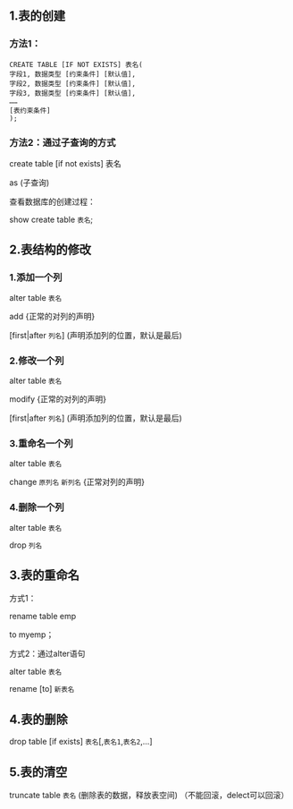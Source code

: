 ## 1.表的创建

### 方法1：

```
CREATE TABLE [IF NOT EXISTS] 表名(
字段1, 数据类型 [约束条件] [默认值],
字段2, 数据类型 [约束条件] [默认值],
字段3, 数据类型 [约束条件] [默认值],
……
[表约束条件]
);
```

### 方法2：通过子查询的方式

create table [if not exists] 表名 

as (子查询)

查看数据库的创建过程：

show create table `表名`;

## 2.表结构的修改

### 1.添加一个列

alter table `表名`

add {正常的对列的声明}

[first|after `列名`] (声明添加列的位置，默认是最后)

### 2.修改一个列

alter table `表名`

modify {正常的对列的声明}

[first|after `列名`] (声明添加列的位置，默认是最后)

### 3.重命名一个列

alter table `表名`

change  `原列名` `新列名`  {正常对列的声明}

### 4.删除一个列

alter table `表名`

drop `列名`

## 3.表的重命名

方式1：

rename table emp

to myemp；

方式2：通过alter语句

alter table `表名`

rename [to] `新表名`

## 4.表的删除

drop table  [if exists] `表名`[,`表名1`,`表名2`,...]

## 5.表的清空

 truncate table `表名` (删除表的数据，释放表空间) （不能回滚，delect可以回滚）

